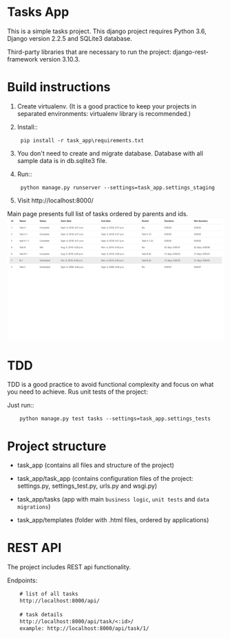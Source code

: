 # Tasks App

This is a simple tasks project.
This django  project requires Python 3.6, Django version 2.2.5 and SQLite3 database.

Third-party libraries that are necessary to run the project: django-rest-framework version 3.10.3.

Build instructions
==================

1) Create virtualenv. (It is a good practice to keep your projects in separated environments: virtualenv library is recommended.)

2) Install::

        pip install -r task_app\requirements.txt

3) You don't need to create and migrate database. Database with all sample data is in db.sqlite3 file.

4) Run::

        python manage.py runserver --settings=task_app.settings_staging


5) Visit http://localhost:8000/

Main page presents full list of tasks ordered by parents and ids.
![main page](https://github.com/moniq/simple-tasks-app/blob/master/static/img/main_page.png)

TDD
====

TDD is a good practice to avoid functional complexity  and focus on what you need to achieve.
Rus unit tests of the project:

Just run::

        python manage.py test tasks --settings=task_app.settings_tests



Project structure
====================

- task_app (contains all files and structure of the project)

- task_app/task_app (contains configuration files of the project: settings.py, settings_test.py, urls.py and wsgi.py)

- task_app/tasks (app with main ``business logic``, ``unit tests`` and ``data migrations``)

- task_app/templates (folder with .html files, ordered by applications)


REST API
===========

The project includes REST api functionality.

Endpoints:

        # list of all tasks
        http://localhost:8000/api/

        # task details
        http://localhost:8000/api/task/<:id>/
        example: http://localhost:8000/api/task/1/
